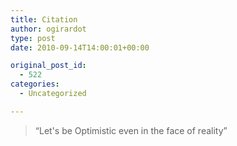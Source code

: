```yaml
---
title: Citation
author: ogirardot
type: post
date: 2010-09-14T14:00:01+00:00

original_post_id:
  - 522
categories:
  - Uncategorized

---
```

<!--more-->
> &#8220;Let's be Optimistic even in the face of reality&#8221;